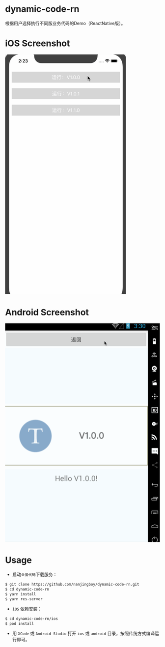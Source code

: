 # dynamic-code-rn
根据用户选择执行不同版业务代码的Demo（ReactNative版）。


# iOS Screenshot

![dynamic-code-rn iOS Screenshot](iOSScreenshot.gif)

# Android Screenshot

![dynamic-code-rn Android Screenshot](AndroidScreenshot.gif)

# Usage

* 启动`业务代码`下载服务：

```shell
$ git clone https://github.com/nanjingboy/dynamic-code-rn.git
$ cd dynamic-code-rn
$ yarn install
$ yarn res-server
```

* `iOS` 依赖安装：

```shell
$ cd dynamic-code-rn/ios
$ pod install
```

* 用 `XCode` 或 `Android Studio` 打开 `ios` 或 `android` 目录，按照传统方式编译运行即可。

